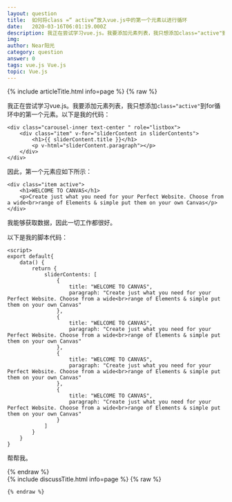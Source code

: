 ```yaml
---
layout: question
title:  如何将class =“ active”放入vue.js中的第一个元素以进行循环
date:   2020-03-16T06:01:19.000Z
description: 我正在尝试学习vue.js。我要添加元素列表，我只想添加class="active"到for循环中的第一个元素。以下是我的代码：<div class=...
img: 
author: Near阳光
category: question
answer: 0
tags: vue.js Vue.js
topic: Vue.js
---
```

<div class="article-root">
  <div class="article">
    {% include articleTitle.html info=page %}
    {% raw %}
    <div class="article-content"><p><font style="vertical-align: inherit;"><font style="vertical-align: inherit;">我正在尝试学习vue.js。</font><font style="vertical-align: inherit;">我要添加元素列表，我只想添加</font></font><code>class="active"</code><font style="vertical-align: inherit;"><font style="vertical-align: inherit;">到for循环中的第一个元素。</font><font style="vertical-align: inherit;">以下是我的代码：</font></font></p>

<pre><code>&lt;div class="carousel-inner text-center " role="listbox"&gt;<font></font>
    &lt;div class="item" v-for="sliderContent in sliderContents"&gt;<font></font>
        &lt;h1&gt;{{ sliderContent.title }}&lt;/h1&gt;<font></font>
        &lt;p v-html="sliderContent.paragraph"&gt;&lt;/p&gt;<font></font>
    &lt;/div&gt;<font></font>
&lt;/div&gt;<font></font>
</code></pre>

<p><font style="vertical-align: inherit;"><font style="vertical-align: inherit;">因此，第一个元素应如下所示：</font></font></p>

<pre><code>&lt;div class="item active"&gt;<font></font>
    &lt;h1&gt;WELCOME TO CANVAS&lt;/h1&gt;<font></font>
    &lt;p&gt;Create just what you need for your Perfect Website. Choose from a wide&lt;br&gt;range of Elements &amp; simple put them on your own Canvas&lt;/p&gt;<font></font>
&lt;/div&gt;<font></font>
</code></pre>

<p><font style="vertical-align: inherit;"><font style="vertical-align: inherit;">我能够获取数据，因此一切工作都很好。</font></font></p>

<p><font style="vertical-align: inherit;"><font style="vertical-align: inherit;">以下是我的脚本代码：</font></font></p>

<pre><code>&lt;script&gt;<font></font>
export default{<font></font>
    data() {<font></font>
        return {<font></font>
            sliderContents: [<font></font>
                {<font></font>
                    title: "WELCOME TO CANVAS",<font></font>
                    paragraph: "Create just what you need for your Perfect Website. Choose from a wide&lt;br&gt;range of Elements &amp; simple put them on your own Canvas"<font></font>
                },<font></font>
                {<font></font>
                    title: "WELCOME TO CANVAS",<font></font>
                    paragraph: "Create just what you need for your Perfect Website. Choose from a wide&lt;br&gt;range of Elements &amp; simple put them on your own Canvas"<font></font>
                },<font></font>
                {<font></font>
                    title: "WELCOME TO CANVAS",<font></font>
                    paragraph: "Create just what you need for your Perfect Website. Choose from a wide&lt;br&gt;range of Elements &amp; simple put them on your own Canvas"<font></font>
                },<font></font>
                {<font></font>
                    title: "WELCOME TO CANVAS",<font></font>
                    paragraph: "Create just what you need for your Perfect Website. Choose from a wide&lt;br&gt;range of Elements &amp; simple put them on your own Canvas"<font></font>
                }<font></font>
            ]<font></font>
        }<font></font>
    }<font></font>
}<font></font>
</code></pre>

<p></p>

<p><font style="vertical-align: inherit;"><font style="vertical-align: inherit;">帮帮我。</font></font></p></div>
    {% endraw %}
  </div>

  <div class="discuss-wrapper">
    {% include discussTitle.html info=page %}
    {% raw %}
    
    {% endraw %}
  </div>
<div>
